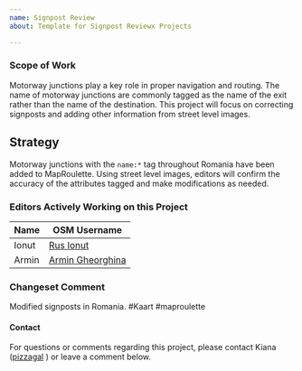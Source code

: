 ```yaml
---
name: Signpost Review
about: Template for Signpost Reviewx Projects

---
```


### Scope of Work
Motorway junctions play a key role in proper navigation and routing. The name of motorway junctions are commonly tagged as the name of the exit rather than the name of the destination. This project will focus on correcting signposts and adding other information from street level images.

## Strategy
Motorway junctions with the `name:*` tag throughout Romania have been added to MapRoulette. Using street level images, editors will confirm the accuracy of the attributes tagged and make modifications as needed.


### Editors Actively Working on this Project
| Name      | OSM Username                                                        |
|-----------|---------------------------------------------------------------------|
| Ionut        | [Rus Ionut ](https://www.openstreetmap.org/user/Rus%20Ionut)     |
| Armin      | [Armin Gheorghina](https://www.openstreetmap.org/user/Armin%20Gheorghina) |


### Changeset Comment
Modified signposts in Romania. #Kaart #maproulette

#### Contact
For questions or comments regarding this project, please contact Kiana ([pizzagal](https://www.openstreetmap.org/user/pizzagal) ) or leave a comment below.
